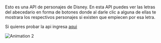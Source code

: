 Esto es una API de personajes de Disney.
En esta API puedes ver las letras del abecedario en forma de botones donde al darle clic a alguna de ellas te mostrara los respectivos personajes si existen que empiecen por esa letra.

Si quieres probar la api ingresa [aqui](https://genuine-biscochitos-a2635d.netlify.app)

![Animation 2](https://github.com/user-attachments/assets/e5bbf197-5570-4b47-8e59-23773a381676)
